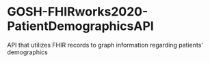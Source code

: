 # GOSH-FHIRworks2020-PatientDemographicsAPI
API that utilizes FHIR records to graph information regarding patients' demographics
